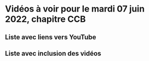 
# Vidéos à voir pour le mardi 07 juin 2022, chapitre CCB

## Liste avec liens vers YouTube


## Liste avec inclusion des vidéos

